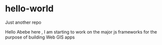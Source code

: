 # hello-world
Just another repo

Hello Abebe here , I am starting to work on the major js frameworks for the purpose of building Web GIS apps

